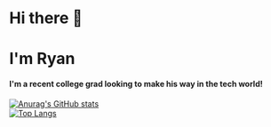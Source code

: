 # Hi there 👋
# I'm Ryan
#### I'm a recent college grad looking to make his way in the tech world!
[![Anurag's GitHub stats](https://github-readme-stats.vercel.app/api?username=ryan-neubs&count_private=true&show_icons=true&theme=synthwave)](https://github.com/anuraghazra/github-readme-stats)
<br>
[![Top Langs](https://github-readme-stats.vercel.app/api/top-langs/?username=ryan-neubs&theme=synthwave)](https://github.com/anuraghazra/github-readme-stats)


